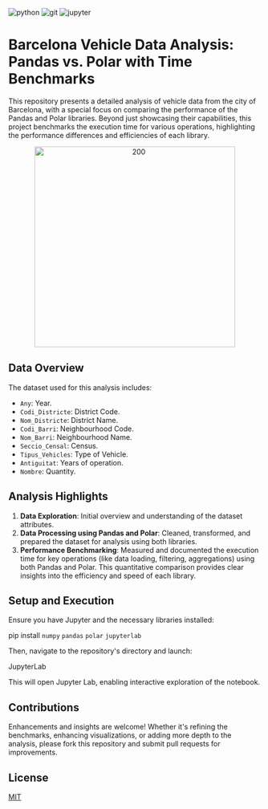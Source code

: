 ![python](https://img.shields.io/badge/Python-3776AB?style=for-the-badge&logo=python&logoColor=white)
![git](https://img.shields.io/badge/GIT-E44C30?style=for-the-badge&logo=git&logoColor=white)
![jupyter](https://img.shields.io/badge/Made%20with-Jupyter-orange?style=for-the-badge&logo=Jupyter)

# Barcelona Vehicle Data Analysis: Pandas vs. Polar with Time Benchmarks

This repository presents a detailed analysis of vehicle data from the city of Barcelona, with a special focus on comparing the performance of the Pandas and Polar libraries. Beyond just showcasing their capabilities, this project benchmarks the execution time for various operations, highlighting the performance differences and efficiencies of each library.

<p align="center">
	<img src="https://images.datacamp.com/image/upload/v1686564840/datarhys_an_absurdist_oil_painting_of_a_cyborg_panda_and_a_cybo_c7deba5e_79f3_498a_ada9_381d6fe0b77a_b943fa043f.png" alt="200" width="400"/>
</p>

## Data Overview

The dataset used for this analysis includes:

- `Any`: Year.
- `Codi_Districte`: District Code.
- `Nom_Districte`: District Name.
- `Codi_Barri`: Neighbourhood Code.
- `Nom_Barri`: Neighbourhood Name.
- `Seccio_Censal`: Census.
- `Tipus_Vehicles`: Type of Vehicle.
- `Antiguitat`: Years of operation.
- `Nombre`: Quantity.

## Analysis Highlights

1. **Data Exploration**: Initial overview and understanding of the dataset attributes.
2. **Data Processing using Pandas and Polar**: Cleaned, transformed, and prepared the dataset for analysis using both libraries.
3. **Performance Benchmarking**: Measured and documented the execution time for key operations (like data loading, filtering, aggregations) using both Pandas and Polar. This quantitative comparison provides clear insights into the efficiency and speed of each library.

## Setup and Execution

Ensure you have Jupyter and the necessary libraries installed:

pip install `numpy` `pandas` `polar` `jupyterlab`


Then, navigate to the repository's directory and launch:

JupyterLab

This will open Jupyter Lab, enabling interactive exploration of the notebook.

## Contributions

Enhancements and insights are welcome! Whether it's refining the benchmarks, enhancing visualizations, or adding more depth to the analysis, please fork this repository and submit pull requests for improvements.

## License

[MIT](https://choosealicense.com/licenses/mit/)
